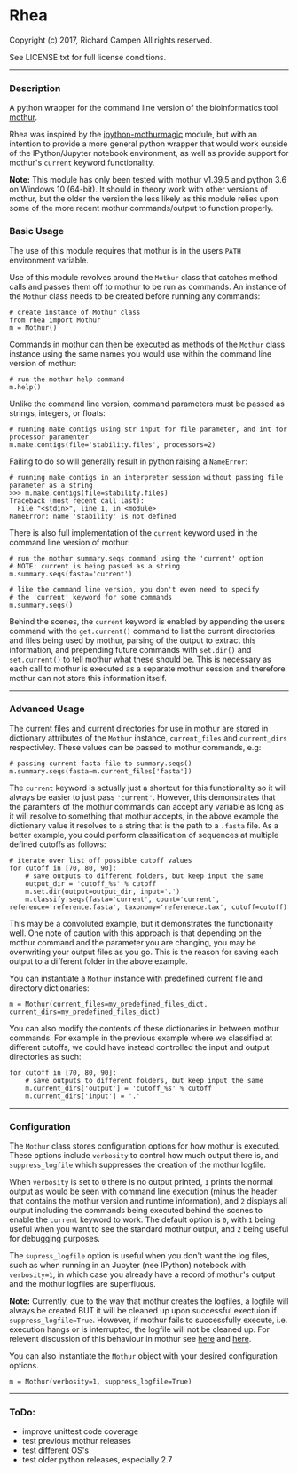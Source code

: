 # Rhea

Copyright (c) 2017, Richard Campen All rights reserved.

See LICENSE.txt for full license conditions.

---

### Description

A python wrapper for the command line version of the bioinformatics tool 
[mothur](https://www.mothur.org/).

Rhea was inspired by the [ipython-mothurmagic](https://github.com/SchlossLab/ipython-mothurmagic) module, but with an 
intention to provide a more general python wrapper that would work outside of the IPython/Jupyter notebook environment, 
as well as provide support for mothur's `current` keyword functionality.

**Note:** This module has only been tested with mothur v1.39.5 and python 3.6 on Windows 10 (64-bit). It should in 
theory work with other versions of mothur, but the older the version the less likely as this module relies upon some of 
the more recent mothur commands/output to function properly.

### Basic Usage

The use of this module requires that mothur is in the users `PATH` environment variable.

Use of this module revolves around the `Mothur` class that catches method calls and passes them off to mothur to be run 
as commands. An instance of the `Mothur` class needs to be created before running any commands:

    # create instance of Mothur class
    from rhea import Mothur
    m = Mothur()
    
Commands in mothur can then be executed as methods of the `Mothur` class instance using the same names you would use 
within the command line version of mothur:

    # run the mothur help command
    m.help()

Unlike the command line version, command parameters must be passed as strings, integers, or floats:

    # running make contigs using str input for file parameter, and int for processor paramenter
    m.make.contigs(file='stability.files', processors=2)
    
Failing to do so will generally result in python raising a `NameError`:

    # running make contigs in an interpreter session without passing file parameter as a string
    >>> m.make.contigs(file=stability.files)
    Traceback (most recent call last):
      File "<stdin>", line 1, in <module>
    NameError: name 'stability' is not defined

There is also full implementation of the `current` keyword used in the command line version of mothur:    
       
    # run the mothur summary.seqs command using the 'current' option
    # NOTE: current is being passed as a string
    m.summary.seqs(fasta='current')
     
    # like the command line version, you don't even need to specify 
    # the 'current' keyword for some commands
    m.summary.seqs() 
    
Behind the scenes, the `current` keyword is enabled by appending the users command with the `get.current()` command to 
list the current directories and files being used by mothur, parsing of the output to extract this information, and 
prepending future commands with `set.dir()` and `set.current()` to tell mothur what these should be. This is necessary 
as each call to mothur is executed as a separate mothur session and therefore mothur can not store this information 
itself.

---

### Advanced Usage

The current files and current directories for use in mothur are stored in dictionary attributes of the `Mothur` 
instance, `current_files` and `current_dirs` respectivley. These values can be passed to mothur commands, e.g:

    # passing current fasta file to summary.seqs()
    m.summary.seqs(fasta=m.current_files['fasta'])
       
The `current` keyword is actually just a shortcut for this functionality so it will always be easier to just pass 
`'current'`. However, this demonstrates that the paramters of the mothur commands can accept any variable as long as it 
will resolve to something that mothur accepts, in the above example the dictionary value it resolves to a string that is
the path to a `.fasta` file. As a better example, you could perform classification of sequences at multiple defined 
cutoffs as follows:

    # iterate over list off possible cutoff values
    for cutoff in [70, 80, 90]:   
        # save outputs to different folders, but keep input the same
        output_dir = 'cutoff_%s' % cutoff
        m.set.dir(output=output_dir, input='.')
        m.classify.seqs(fasta='current', count='current', reference='reference.fasta', taxonomy='referenece.tax', cutoff=cutoff)
        
This may be a convoluted example, but it demonstrates the functionality well. One note of caution with this approach is 
that depending on the mothur command and the parameter you are changing, you may be overwriting your output files as you 
go. This is the reason for saving each output to a different folder in the above example.

You can instantiate a `Mothur` instance with predefined current file and directory dictionaries:

    m = Mothur(current_files=my_predefined_files_dict, current_dirs=my_predefined_files_dict)

You can also modify the contents of these dictionaries in between mothur commands. For example in the previous example 
where we classified at different cutoffs, we could have instead controlled the input and output directories as such:

    for cutoff in [70, 80, 90]:   
        # save outputs to different folders, but keep input the same
        m.current_dirs['output'] = 'cutoff_%s' % cutoff
        m.current_dirs['input'] = '.'

---

### Configuration 
    
The `Mothur` class stores configuration options for how mothur is executed. These options include `verbosity` to control
how much output there is, and `suppress_logfile` which suppresses the creation of the mothur logfile. 

When `verbosity` is set to `0` there is no output printed, `1` prints the normal output as would be seen with command 
line execution (minus the header that contains the mothur version and runtime information), and `2` displays all output
including the commands being executed behind the scenes to enable the `current` keyword to work. The default option is 
`0`, with `1` being useful when you want to see the standard mothur output, and `2` being useful for debugging purposes. 

The `supress_logfile` option is useful when you don't want the log files, such as when running in an Jupyter (nee 
IPython) notebook with `verbosity=1`, in which case you already have a record of mothur's output and the mothur logfiles
are superfluous.

**Note:** Currently, due to the way that mothur creates the logfiles, a logfile will always be created BUT it will be 
cleaned up upon successful exectuion if `suppress_logfile=True`. However, if mothur fails to successfully execute, i.e. 
execution hangs or is interrupted, the logfile will not be cleaned up. For relevent discussion of this behaviour in 
mothur see [here](https://github.com/mothur/mothur/issues/281) and [here](https://github.com/mothur/mothur/issues/377).

You can also instantiate the `Mothur` object with your desired configuration options.

    m = Mothur(verbosity=1, suppress_logfile=True)
    
---

### ToDo:

* improve unittest code coverage
* test previous mothur releases
* test different OS's
* test older python releases, especially 2.7
